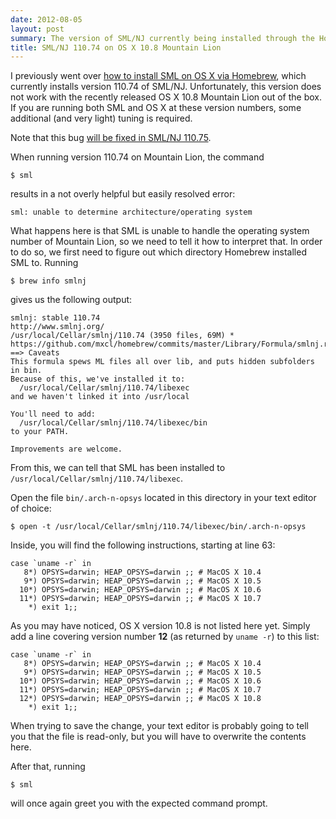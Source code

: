 ```yaml
---
date: 2012-08-05
layout: post
summary: The version of SML/NJ currently being installed through the Homebrew package manager does not work with OS X Mountain Lion out of the box. Some additional steps are required to make them play together nicely again.
title: SML/NJ 110.74 on OS X 10.8 Mountain Lion
---
```


I previously went over [how to install SML on OS X via Homebrew](/blog/2012/07/30/painless-installation-of-sml-on-os-x.html "Painless installation of SML on OS X"), which currently installs version 110.74 of SML/NJ. Unfortunately, this version does not work with the recently released OS X 10.8 Mountain Lion out of the box. If you are running both SML and OS X at these version numbers, some additional (and very light) tuning is required.

Note that this bug [will be fixed in SML/NJ 110.75](http://smlnj-gforge.cs.uchicago.edu/tracker/index.php?func=detail&aid=94&group_id=33&atid=215 "smlnj-gforge: SML/NJ Bugs: Detail: 94 Running on OS X Mountain Lion").

When running version 110.74 on Mountain Lion, the command

    $ sml

results in a not overly helpful but easily resolved error:

    sml: unable to determine architecture/operating system

What happens here is that SML is unable to handle the operating system number of Mountain Lion, so we need to tell it how to interpret that. In order to do so, we first need to figure out which directory Homebrew installed SML to. Running

    $ brew info smlnj

gives us the following output:

    smlnj: stable 110.74
    http://www.smlnj.org/
    /usr/local/Cellar/smlnj/110.74 (3950 files, 69M) *
    https://github.com/mxcl/homebrew/commits/master/Library/Formula/smlnj.rb
    ==> Caveats
    This formula spews ML files all over lib, and puts hidden subfolders in bin.
    Because of this, we've installed it to:
      /usr/local/Cellar/smlnj/110.74/libexec
    and we haven't linked it into /usr/local
    
    You'll need to add:
      /usr/local/Cellar/smlnj/110.74/libexec/bin
    to your PATH.
    
    Improvements are welcome.

From this, we can tell that SML has been installed to `/usr/local/Cellar/smlnj/110.74/libexec`.

Open the file `bin/.arch-n-opsys` located in this directory in your text editor of choice:

    $ open -t /usr/local/Cellar/smlnj/110.74/libexec/bin/.arch-n-opsys

Inside, you will find the following instructions, starting at line 63:

    case `uname -r` in
       8*) OPSYS=darwin; HEAP_OPSYS=darwin ;; # MacOS X 10.4
       9*) OPSYS=darwin; HEAP_OPSYS=darwin ;; # MacOS X 10.5
      10*) OPSYS=darwin; HEAP_OPSYS=darwin ;; # MacOS X 10.6
      11*) OPSYS=darwin; HEAP_OPSYS=darwin ;; # MacOS X 10.7
        *) exit 1;;

As you may have noticed, OS X version 10.8 is not listed here yet. Simply add a line covering version number __12__  (as returned by `uname -r`) to this list:

    case `uname -r` in
       8*) OPSYS=darwin; HEAP_OPSYS=darwin ;; # MacOS X 10.4
       9*) OPSYS=darwin; HEAP_OPSYS=darwin ;; # MacOS X 10.5
      10*) OPSYS=darwin; HEAP_OPSYS=darwin ;; # MacOS X 10.6
      11*) OPSYS=darwin; HEAP_OPSYS=darwin ;; # MacOS X 10.7
      12*) OPSYS=darwin; HEAP_OPSYS=darwin ;; # MacOS X 10.8
        *) exit 1;;

When trying to save the change, your text editor is probably going to tell you that the file is read-only, but you will have to overwrite the contents here.

After that, running

    $ sml

will once again greet you with the expected command prompt.

